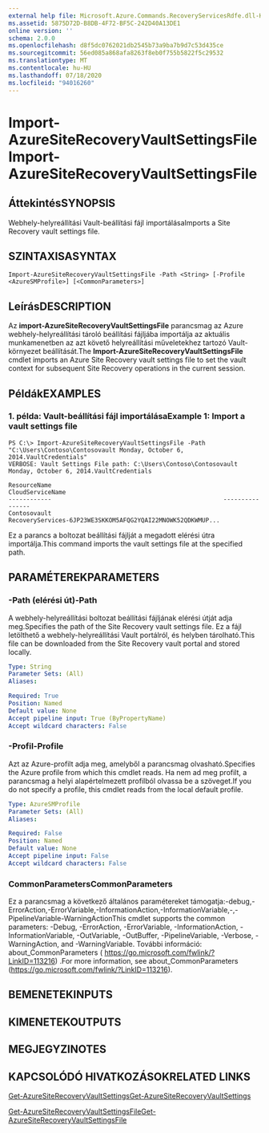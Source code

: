 ```yaml
---
external help file: Microsoft.Azure.Commands.RecoveryServicesRdfe.dll-Help.xml
ms.assetid: 5875D72D-B8DB-4F72-BF5C-242D40A13DE1
online version: ''
schema: 2.0.0
ms.openlocfilehash: d8f5dc0762021db2545b73a9ba7b9d7c53d435ce
ms.sourcegitcommit: 56ed085a868afa8263f8eb0f755b5822f5c29532
ms.translationtype: MT
ms.contentlocale: hu-HU
ms.lasthandoff: 07/18/2020
ms.locfileid: "94016260"
---
```

# <span data-ttu-id="8cc8d-101">Import-AzureSiteRecoveryVaultSettingsFile</span><span class="sxs-lookup"><span data-stu-id="8cc8d-101">Import-AzureSiteRecoveryVaultSettingsFile</span></span>

## <span data-ttu-id="8cc8d-102">Áttekintés</span><span class="sxs-lookup"><span data-stu-id="8cc8d-102">SYNOPSIS</span></span>
<span data-ttu-id="8cc8d-103">Webhely-helyreállítási Vault-beállítási fájl importálása</span><span class="sxs-lookup"><span data-stu-id="8cc8d-103">Imports a Site Recovery vault settings file.</span></span>

## <span data-ttu-id="8cc8d-104">SZINTAXISA</span><span class="sxs-lookup"><span data-stu-id="8cc8d-104">SYNTAX</span></span>

```
Import-AzureSiteRecoveryVaultSettingsFile -Path <String> [-Profile <AzureSMProfile>] [<CommonParameters>]
```

## <span data-ttu-id="8cc8d-105">Leírás</span><span class="sxs-lookup"><span data-stu-id="8cc8d-105">DESCRIPTION</span></span>
<span data-ttu-id="8cc8d-106">Az **import-AzureSiteRecoveryVaultSettingsFile** parancsmag az Azure webhely-helyreállítási tároló beállítási fájljába importálja az aktuális munkamenetben az azt követő helyreállítási műveletekhez tartozó Vault-környezet beállítását.</span><span class="sxs-lookup"><span data-stu-id="8cc8d-106">The **Import-AzureSiteRecoveryVaultSettingsFile** cmdlet imports an Azure Site Recovery vault settings file to set the vault context for subsequent Site Recovery operations in the current session.</span></span>

## <span data-ttu-id="8cc8d-107">Példák</span><span class="sxs-lookup"><span data-stu-id="8cc8d-107">EXAMPLES</span></span>

### <span data-ttu-id="8cc8d-108">1. példa: Vault-beállítási fájl importálása</span><span class="sxs-lookup"><span data-stu-id="8cc8d-108">Example 1: Import a vault settings file</span></span>
```
PS C:\> Import-AzureSiteRecoveryVaultSettingsFile -Path "C:\Users\Contoso\Contosovault Monday, October 6, 2014.VaultCredentials"
VERBOSE: Vault Settings File path: C:\Users\Contoso\Contosovault Monday, October 6, 2014.VaultCredentials

ResourceName                                                CloudServiceName
------------                                                ----------------
Contosovault                                                RecoveryServices-6JP23WE3SKKOM5AFQG2YQAI22MNOWK52QDKWMUP...
```

<span data-ttu-id="8cc8d-109">Ez a parancs a boltozat beállítási fájlját a megadott elérési útra importálja.</span><span class="sxs-lookup"><span data-stu-id="8cc8d-109">This command imports the vault settings file at the specified path.</span></span>

## <span data-ttu-id="8cc8d-110">PARAMÉTEREK</span><span class="sxs-lookup"><span data-stu-id="8cc8d-110">PARAMETERS</span></span>

### <span data-ttu-id="8cc8d-111">-Path (elérési út)</span><span class="sxs-lookup"><span data-stu-id="8cc8d-111">-Path</span></span>
<span data-ttu-id="8cc8d-112">A webhely-helyreállítási boltozat beállítási fájljának elérési útját adja meg.</span><span class="sxs-lookup"><span data-stu-id="8cc8d-112">Specifies the path of the Site Recovery vault settings file.</span></span>
<span data-ttu-id="8cc8d-113">Ez a fájl letölthető a webhely-helyreállítási Vault portálról, és helyben tárolható.</span><span class="sxs-lookup"><span data-stu-id="8cc8d-113">This file can be downloaded from the Site Recovery vault portal and stored locally.</span></span>

```yaml
Type: String
Parameter Sets: (All)
Aliases: 

Required: True
Position: Named
Default value: None
Accept pipeline input: True (ByPropertyName)
Accept wildcard characters: False
```

### <span data-ttu-id="8cc8d-114">-Profil</span><span class="sxs-lookup"><span data-stu-id="8cc8d-114">-Profile</span></span>
<span data-ttu-id="8cc8d-115">Azt az Azure-profilt adja meg, amelyből a parancsmag olvasható.</span><span class="sxs-lookup"><span data-stu-id="8cc8d-115">Specifies the Azure profile from which this cmdlet reads.</span></span>
<span data-ttu-id="8cc8d-116">Ha nem ad meg profilt, a parancsmag a helyi alapértelmezett profilból olvassa be a szöveget.</span><span class="sxs-lookup"><span data-stu-id="8cc8d-116">If you do not specify a profile, this cmdlet reads from the local default profile.</span></span>

```yaml
Type: AzureSMProfile
Parameter Sets: (All)
Aliases: 

Required: False
Position: Named
Default value: None
Accept pipeline input: False
Accept wildcard characters: False
```

### <span data-ttu-id="8cc8d-117">CommonParameters</span><span class="sxs-lookup"><span data-stu-id="8cc8d-117">CommonParameters</span></span>
<span data-ttu-id="8cc8d-118">Ez a parancsmag a következő általános paramétereket támogatja:-debug,-ErrorAction,-ErrorVariable,-InformationAction,-InformationVariable,-,-PipelineVariable-WarningAction</span><span class="sxs-lookup"><span data-stu-id="8cc8d-118">This cmdlet supports the common parameters: -Debug, -ErrorAction, -ErrorVariable, -InformationAction, -InformationVariable, -OutVariable, -OutBuffer, -PipelineVariable, -Verbose, -WarningAction, and -WarningVariable.</span></span> <span data-ttu-id="8cc8d-119">További információ: about_CommonParameters ( https://go.microsoft.com/fwlink/?LinkID=113216) .</span><span class="sxs-lookup"><span data-stu-id="8cc8d-119">For more information, see about_CommonParameters (https://go.microsoft.com/fwlink/?LinkID=113216).</span></span>

## <span data-ttu-id="8cc8d-120">BEMENETEK</span><span class="sxs-lookup"><span data-stu-id="8cc8d-120">INPUTS</span></span>

## <span data-ttu-id="8cc8d-121">KIMENETEK</span><span class="sxs-lookup"><span data-stu-id="8cc8d-121">OUTPUTS</span></span>

## <span data-ttu-id="8cc8d-122">MEGJEGYZI</span><span class="sxs-lookup"><span data-stu-id="8cc8d-122">NOTES</span></span>

## <span data-ttu-id="8cc8d-123">KAPCSOLÓDÓ HIVATKOZÁSOK</span><span class="sxs-lookup"><span data-stu-id="8cc8d-123">RELATED LINKS</span></span>

[<span data-ttu-id="8cc8d-124">Get-AzureSiteRecoveryVaultSettings</span><span class="sxs-lookup"><span data-stu-id="8cc8d-124">Get-AzureSiteRecoveryVaultSettings</span></span>](./Get-AzureSiteRecoveryVaultSettings.md)

[<span data-ttu-id="8cc8d-125">Get-AzureSiteRecoveryVaultSettingsFile</span><span class="sxs-lookup"><span data-stu-id="8cc8d-125">Get-AzureSiteRecoveryVaultSettingsFile</span></span>](./Get-AzureSiteRecoveryVaultSettingsFile.md)


